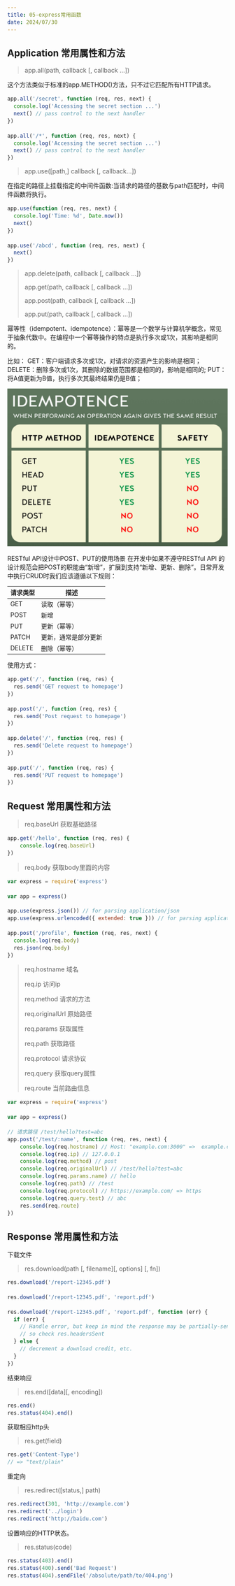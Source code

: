 ```yaml
---
title: 05-express常用函数
date: 2024/07/30
---
```




## Application 常用属性和方法

> app.all(path, callback [, callback ...])

这个方法类似于标准的app.METHOD()方法，只不过它匹配所有HTTP请求。

```javascript
app.all('/secret', function (req, res, next) {
  console.log('Accessing the secret section ...')
  next() // pass control to the next handler
})

app.all('/*', function (req, res, next) {
  console.log('Accessing the secret section ...')
  next() // pass control to the next handler
})
```



> app.use([path,] callback [, callback...])

在指定的路径上挂载指定的中间件函数:当请求的路径的基数与path匹配时，中间件函数将执行。

``` javascript
app.use(function (req, res, next) {
  console.log('Time: %d', Date.now())
  next()
})

app.use('/abcd', function (req, res, next) {
  next()
})
```



> app.delete(path, callback [, callback ...])
>
> app.get(path, callback [, callback ...])
>
> app.post(path, callback [, callback ...])
>
> app.put(path, callback [, callback ...])



幂等性（idempotent、idempotence）：幂等是一个数学与计算机学概念，常见于抽象代数中。在编程中一个幂等操作的特点是执行多次或1次，其影响是相同的。

比如： GET：客户端请求多次或1次，对请求的资源产生的影响是相同； DELETE：删除多次或1次，其删除的数据范围都是相同的，影响是相同的; PUT：将A值更新为B值，执行多次其最终结果仍是B值；

![](./assets/image-20220708092719491.png)



RESTful API设计中POST、PUT的使用场景
在开发中如果不遵守RESTful API 的设计规范会把POST的职能由“新增”，扩展到支持“新增、更新、删除”。日常开发中执行CRUD时我们应该遵循以下规则：

| 请求类型 | 描述                 |
| -------- | -------------------- |
| GET      | 读取（幂等）         |
| POST     | 新增                 |
| PUT      | 更新（幂等）         |
| PATCH    | 更新，通常是部分更新 |
| DELETE   | 删除（幂等）         |



使用方式：

```javascript
app.get('/', function (req, res) {
  res.send('GET request to homepage')
})

app.post('/', function (req, res) {
  res.send('Post request to homepage')
})

app.delete('/', function (req, res) {
  res.send('Delete request to homepage')
})

app.put('/', function (req, res) {
  res.send('PUT request to homepage')
})
```



## Request 常用属性和方法

> req.baseUrl 获取基础路径

```javascript
app.get('/hello', function (req, res) {
    console.log(req.baseUrl)
})
```



> req.body 获取body里面的内容

```javascript
var express = require('express')

var app = express()

app.use(express.json()) // for parsing application/json
app.use(express.urlencoded({ extended: true })) // for parsing application/x-www-form-urlencoded

app.post('/profile', function (req, res, next) {
  console.log(req.body)
  res.json(req.body)
})
```



> req.hostname 域名
>
> req.ip 访问ip
>
> req.method 请求的方法
>
> req.originalUrl 原始路径
>
> req.params 获取属性
>
> req.path 获取路径
>
> req.protocol 请求协议
>
> req.query 获取query属性
>
> req.route 当前路由信息

```javascript
var express = require('express')

var app = express()

// 请求路径 /test/hello?test=abc
app.post('/test/:name', function (req, res, next) {
    console.log(req.hostname) // Host: "example.com:3000" =>  example.com
    console.log(req.ip) // 127.0.0.1
    console.log(req.method) // post
    console.log(req.originalUrl) // /test/hello?test=abc
    console.log(req.params.name) // hello
    console.log(req.path) // /test
    console.log(req.protocol) // https://example.com/ => https
    console.log(req.query.test) // abc
    res.send(req.route)
})
```



## Response 常用属性和方法

下载文件 

> res.download(path [, filename][, options] [, fn])

```javascript
res.download('/report-12345.pdf')

res.download('/report-12345.pdf', 'report.pdf')

res.download('/report-12345.pdf', 'report.pdf', function (err) {
  if (err) {
    // Handle error, but keep in mind the response may be partially-sent
    // so check res.headersSent
  } else {
    // decrement a download credit, etc.
  }
})
```



结束响应

> res.end([data][, encoding])

```javascript
res.end()
res.status(404).end()
```



获取相应http头

> res.get(field)

```javascript
res.get('Content-Type')
// => "text/plain"
```



重定向

> res.redirect([status,] path)

```javascript
res.redirect(301, 'http://example.com')
res.redirect('../login')
res.redirect('http://baidu.com')
```



设置响应的HTTP状态。

> res.status(code)

```javascript
res.status(403).end()
res.status(400).send('Bad Request')
res.status(404).sendFile('/absolute/path/to/404.png')
```


